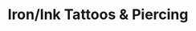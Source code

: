 ---
title: "Iron/Ink Tattoos & Piercing"
url: /bostic/iron-ink-tattoos-and-piercing/
shop: tattoo
---